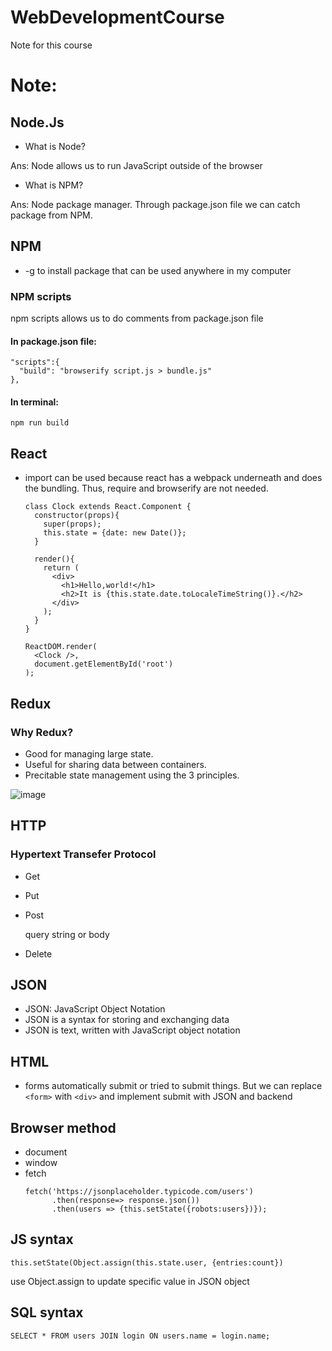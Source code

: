 # WebDevelopmentCourse
Note for this course

# Note:

## Node.Js

- What is Node?

Ans: Node allows us to run JavaScript outside of the browser

- What is NPM?

Ans: Node package manager. Through package.json file we can catch package from NPM. 





## NPM
- -g to install package that can be used anywhere in my computer
### NPM scripts
npm scripts allows us to do comments from package.json file

#### In package.json file:

```
"scripts":{
  "build": "browserify script.js > bundle.js"
},
```

#### In terminal:
`npm run build`





## React
- import can be used because react has a webpack underneath and does the bundling.
  Thus, require and browserify are not needed.
  
  ```
  class Clock extends React.Component {
    constructor(props){
      super(props);
      this.state = {date: new Date()};
    }
    
    render(){
      return (
        <div>
          <h1>Hello,world!</h1>
          <h2>It is {this.state.date.toLocaleTimeString()}.</h2>
        </div>
      );
    }
  }
  
  ReactDOM.render(
    <Clock />,
    document.getElementById('root')
  );
  ```
  
  
  
  
 ## Redux
 ### Why Redux?
 - Good for managing large state.
 - Useful for sharing data between containers.
 - Precitable state management using the 3 principles.
 
 
 ![image](http://github.com/binganfe/WebDevelopmentCourse/images/Redux.jpg)
  
  
  
  
  
## HTTP
### Hypertext Transefer Protocol
- Get
- Put
- Post

  query string or body
- Delete





## JSON
- JSON: JavaScript Object Notation
- JSON is a syntax for storing and exchanging data
- JSON is text, written with JavaScript object notation





## HTML
- forms automatically submit or tried to submit things. But we can replace `<form>` with `<div>` and implement submit with
  JSON and backend
  
  
  
  
  
## Browser method
- document
- window
- fetch
  ```
  fetch('https://jsonplaceholder.typicode.com/users')
		.then(response=> response.json())
		.then(users => {this.setState({robots:users})});
  ```





## JS syntax
`this.setState(Object.assign(this.state.user, {entries:count})`

use Object.assign to update specific value in JSON object





## SQL syntax

`SELECT * FROM users JOIN login ON users.name = login.name;`

